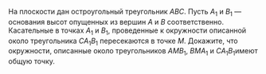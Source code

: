 На плоскости дан остроугольный треугольник $ABC$. Пусть $A_1$ и $B_1$ — основания высот опущенных из вершин $A$ и $B$ соответственно. Касательные в точках  $A_1$ и $B_1$, проведенные к окружности описанной около треугольника $CA_1B_1$ пересекаются в точке $M$. Докажите, что окружности, описанные около треугольников $AMB_1$, $BMA_1$  и $CA_1B_1$имеют общую точку.